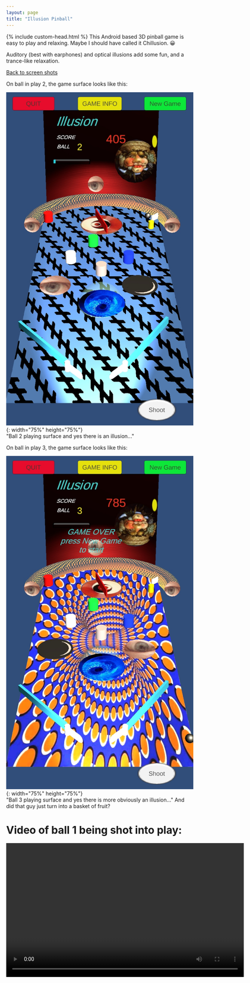 ```yaml
---
layout: page
title: "Illusion Pinball"
---
```

<script src="./scripts/favicon.js"></script>
{% include custom-head.html %} 
This Android based 3D pinball game is easy to play and relaxing. Maybe I should have called it Chillusion. &#128512; 


 Auditory (best with earphones) and optical illusions add some fun, and a trance-like relaxation.

[Back to screen shots](https://bobkoto.github.io/bob-site/image02)

On ball in play 2, the game surface looks like this:

![Ball2 image](assets/IllusionPinball2.jpg){: width="75%" height="75%"} <br>
"Ball 2 playing surface and yes there is an illusion..."

On ball in play 3, the game surface looks like this:

![Ball3 image](assets/IllusionPinball3.jpg){: width="75%" height="75%"} <br>
"Ball 3 playing surface and yes there is more obviously an illusion..." And did that guy just turn into a basket of fruit?

# Video of ball 1 being shot into play:
<video width="640" height="360" controls>
  <source src="{{ site.baseurl }}/assets/Pinball1.mp4"  type="video/mp4">
  
  Your browser does not support the video.
</video>
Ok, give me more! And we will... 


[Back to screen shots](https://bobkoto.github.io/bob-site/image02)


# Tech Notes: 
3D pinball game for Android created in Unity and C#.

Uses physics and is scaled to the size and slope real pinball machine playing surface, including pinball size and mass, as best as my non-physics mind could do.

I play tested this on a mid-range Android phones- Galaxy J7 - and phones as old as Galaxy S4,
often playing for an hour or more with little drain on the battery. Sometimes, after an hour or so the mobiles 
got "flaky" and sent the ball out of play. (Physics system? device? not sure)

Probably easy to fix - but I moved on as I wouldn't expect nor encourage anyone to play that long. 

As code goes (early in my Unity/C# journey) it could be way better and neater. 

Find this project at [Pinball project](https://github.com/bobkoto/touchinput1/) aka touchinput1